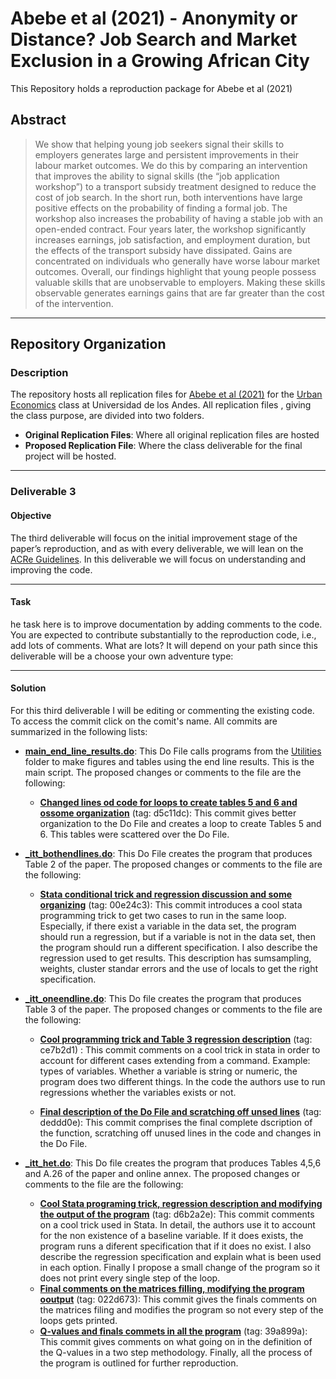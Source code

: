 # Abebe et al (2021) - Anonymity or Distance? Job Search and  Market Exclusion in a Growing African City

This Repository holds a reproduction package for Abebe et al (2021)

## Abstract

> We show that helping young job seekers signal their skills to employers generates large and persistent improvements in their labour market outcomes. We do this by comparing an intervention that improves the ability to signal skills (the “job application workshop”) to a transport subsidy treatment designed to reduce the cost of job search. In the short run, both interventions have large positive effects on the probability of finding a formal job. The workshop also increases the probability of having a stable job with an open-ended contract. Four years later, the workshop significantly increases earnings, job satisfaction, and employment duration, but the effects of the transport subsidy have dissipated. Gains are concentrated on individuals who generally have worse labour market outcomes. Overall, our findings highlight that young people possess valuable skills that are unobservable to employers. Making these skills observable generates earnings gains that are far greater than the cost of the intervention.

---
## Repository Organization
### Description

The repository hosts all replication files for [Abebe et al (2021)](https://academic.oup.com/restud/article-abstract/88/3/1279/5912023) for the [Urban Economics](https://ignaciomsarmiento.github.io/teaching/Urban/2022/Urban.html) class at Universidad de los Andes. All replication files , giving the class purpose, are divided into two folders.

* **Original Replication Files**: Where all original replication files are hosted
* **Proposed Replication File**: Where the class deliverable for the final project will be hosted.

***

### Deliverable 3
#### Objective
The third deliverable will focus on the initial improvement stage of the paper’s reproduction, and as with every deliverable, we will lean on the [ACRe Guidelines](https://bitss.github.io/ACRE/improvements.html). In this deliverable we will focus on understanding and improving the code.

***

#### Task
he task here is to improve documentation by adding comments to the code. You are expected to contribute substantially to the reproduction code, i.e., add lots of comments. What are lots? It will depend on your path since this deliverable will be a choose your own adventure type:

****

#### Solution
For this third deliverable I will be editing or commenting the existing code. To access the commit click on the comit's name. All commits are summarized in the following lists:

* **[main_end_line_results.do](https://github.com/jorgeluis8ar/Revised-reproduction-package-for-Abebe-et-al-2021/blob/main/Proposed%20Replication%20File/do/main_endline_results.do)**: This Do File calls programs from the [Utilities](https://github.com/jorgeluis8ar/Revised-reproduction-package-for-Abebe-et-al-2021/tree/main/Proposed%20Replication%20File/utilities) folder to make figures and tables using the end line results. This is the main script. The proposed changes or comments to the file are the following:

    + **[Changed lines od code for loops to create tables 5 and 6 and ossome organization](https://github.com/jorgeluis8ar/Revised-reproduction-package-for-Abebe-et-al-2021/commit/d5c11dcb7b29ba319e42c9d09c46756ca05923f4)** (tag: d5c11dc): This commit gives better organization to the Do File and creates a loop to create Tables 5 and 6. This tables were scattered over the Do File.

* **[_itt_bothendlines.do](https://github.com/jorgeluis8ar/Revised-reproduction-package-for-Abebe-et-al-2021/blob/main/Proposed%20Replication%20File/utilities/_itt_bothendlines.do)**: This Do File creates the program that produces Table 2 of the paper. The proposed changes or comments to the file are the following:

    + **[Stata conditional trick and regression discussion and some organizing](https://github.com/jorgeluis8ar/Revised-reproduction-package-for-Abebe-et-al-2021/commit/00e24c30c18470bd7ba3a671a93adb63077e9afe)** (tag: 00e24c3): This commit introduces a cool stata programming trick to get two cases to run in the same loop. Especially, if there exist a variable in the data set, the program should run a regression, but if a variable is not in the data set, then the program should run a different specification.  I also describe the regression used to get results. This description has sumsampling, weights, cluster standar errors and the use of locals to get the right specification.

* **[\_itt_oneendline.do](https://github.com/jorgeluis8ar/Revised-reproduction-package-for-Abebe-et-al-2021/blob/main/Proposed%20Replication%20File/utilities/_itt_oneendline.do)**: This Do file creates the program that produces Table 3 of the paper. The proposed changes or comments to the file are the following:
    + **[Cool programming trick and Table 3 regression description](https://github.com/jorgeluis8ar/Revised-reproduction-package-for-Abebe-et-al-2021/commit/ce7b2d1546f0be8c1006b62b1fcb8fa08944bc8f)**  (tag: ce7b2d1) : This commit comments on a cool trick in stata in order to account for different cases extending from a command. Example: types of variables. Whether a variable is string or numeric, the program does two different things. In the code the authors use to run regressions whether the variables exists or not.

    + **[Final description of the Do File and scratching off unsed lines](https://github.com/jorgeluis8ar/Revised-reproduction-package-for-Abebe-et-al-2021/commit/deddd0e0e7c3b0dc6bd1a2ce24abf29283bc6d8e)** (tag: deddd0e): This commit comprises the final complete dscription of the function, scratching off unused lines in the code and changes in the Do File. 
    
* **[\_itt_het.do](https://github.com/jorgeluis8ar/Revised-reproduction-package-for-Abebe-et-al-2021/blob/main/Proposed%20Replication%20File/utilities/_itt_het.do)**: This Do file creates the program that produces Tables 4,5,6 and A.26 of the paper and online annex. The proposed changes or comments to the file are the following:
    + **[Cool Stata programing trick, regression description and modifying the output of the program](https://github.com/jorgeluis8ar/Revised-reproduction-package-for-Abebe-et-al-2021/commit/d6b2a2e8158fab04975ec35186ddacc6c33c7357)** (tag: d6b2a2e):  This commit comments on a cool trick used in Stata. In detail, the authors use it to account for the non existence of a baseline variable. If it does exists, the program runs a diferent specification that if it does no exist. I also describe the regression specification and explain what is been used in each option. Finally I propose a small change of the program so it does not print every single step of the loop.
    + **[Final comments on the matrices filling, modifying the program ooutput](https://github.com/jorgeluis8ar/Revised-reproduction-package-for-Abebe-et-al-2021/commit/022d67398d62c3d46974c861532ff0fa189ca29a)** (tag: 022d673): This commit gives the finals comments on the matrices filing and modifies the program so not every step of the loops gets printed.
    + **[Q-values and finals commets in all the program](https://github.com/jorgeluis8ar/Revised-reproduction-package-for-Abebe-et-al-2021/commit/39a899a7236ea5c4388241921f426cc96647fd73)** (tag: 39a899a): This commit gives comments on what going on in the definition of the Q-values in a two step methodology. Finally, all the process of the program is outlined for further reproduction.
